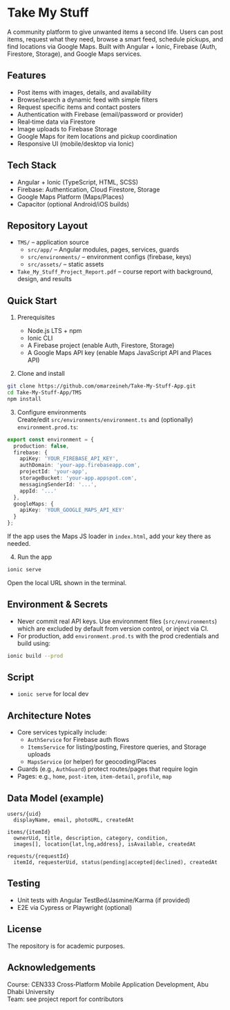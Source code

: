 # Take My Stuff

A community platform to give unwanted items a second life. Users can post items, request what they need, browse a smart feed, schedule pickups, and find locations via Google Maps. Built with Angular + Ionic, Firebase (Auth, Firestore, Storage), and Google Maps services.

## Features

- Post items with images, details, and availability  
- Browse/search a dynamic feed with simple filters  
- Request specific items and contact posters
- Authentication with Firebase (email/password or provider)  
- Real‑time data via Firestore  
- Image uploads to Firebase Storage  
- Google Maps for item locations and pickup coordination  
- Responsive UI (mobile/desktop via Ionic)

## Tech Stack

- Angular + Ionic (TypeScript, HTML, SCSS)  
- Firebase: Authentication, Cloud Firestore, Storage  
- Google Maps Platform (Maps/Places)  
- Capacitor (optional Android/iOS builds)

## Repository Layout

- `TMS/` – application source
  - `src/app/` – Angular modules, pages, services, guards
  - `src/environments/` – environment configs (firebase, keys)
  - `src/assets/` – static assets
- `Take_My_Stuff_Project_Report.pdf` – course report with background, design, and results

## Quick Start

1) Prerequisites  
   - Node.js LTS + npm  
   - Ionic CLI  
   - A Firebase project (enable Auth, Firestore, Storage)  
   - A Google Maps API key (enable Maps JavaScript API and Places API)

2) Clone and install  
```bash
git clone https://github.com/omarzeineh/Take-My-Stuff-App.git
cd Take-My-Stuff-App/TMS
npm install
```

3) Configure environments  
Create/edit `src/environments/environment.ts` and (optionally) `environment.prod.ts`:

```ts
export const environment = {
  production: false,
  firebase: {
    apiKey: 'YOUR_FIREBASE_API_KEY',
    authDomain: 'your-app.firebaseapp.com',
    projectId: 'your-app',
    storageBucket: 'your-app.appspot.com',
    messagingSenderId: '...',
    appId: '...'
  },
  googleMaps: {
    apiKey: 'YOUR_GOOGLE_MAPS_API_KEY'
  }
};
```

If the app uses the Maps JS loader in `index.html`, add your key there as needed.

4) Run the app  
```bash
ionic serve
```
Open the local URL shown in the terminal.

## Environment & Secrets

- Never commit real API keys. Use environment files (`src/environments`) which are excluded by default from version control, or inject via CI.  
- For production, add `environment.prod.ts` with the prod credentials and build using:
```bash
ionic build --prod
```

## Script

- `ionic serve` for local dev  

## Architecture Notes

- Core services typically include:
  - `AuthService` for Firebase auth flows
  - `ItemsService` for listing/posting, Firestore queries, and Storage uploads
  - `MapsService` (or helper) for geocoding/Places  
- Guards (e.g., `AuthGuard`) protect routes/pages that require login  
- Pages: e.g., `home`, `post-item`, `item-detail`, `profile`, `map`

## Data Model (example)

```text
users/{uid}
  displayName, email, photoURL, createdAt

items/{itemId}
  ownerUid, title, description, category, condition,
  images[], location{lat,lng,address}, isAvailable, createdAt

requests/{requestId}
  itemId, requesterUid, status(pending|accepted|declined), createdAt
```

## Testing

- Unit tests with Angular TestBed/Jasmine/Karma (if provided)  
- E2E via Cypress or Playwright (optional)



## License

The repository is for academic purposes.

## Acknowledgements

Course: CEN333 Cross‑Platform Mobile Application Development, Abu Dhabi University  
Team: see project report for contributors
```
